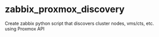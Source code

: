 # zabbix_proxmox_discovery
Create zabbix python script that discovers cluster nodes, vms/cts, etc. using Proxmox API
